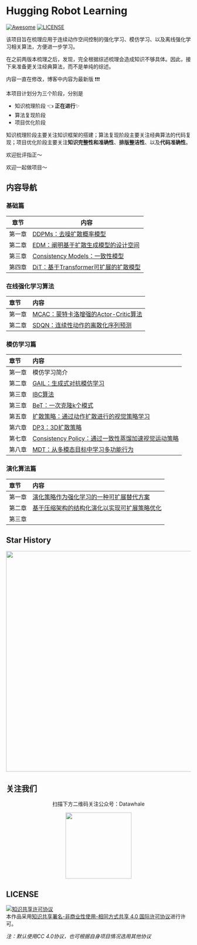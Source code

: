 # Hugging Robot Learning

[![Awesome](https://awesome.re/badge.svg)](https://awesome.re) [![LICENSE](https://img.shields.io/badge/license-Anti%20996-blue.svg)](https://github.com/996icu/996.ICU/blob/master/LICENSE)

该项目旨在梳理应用于连续动作空间控制的强化学习、模仿学习、以及离线强化学习相关算法，方便进一步学习。

在之前两版本梳理之后，发现，完全根据综述梳理会造成知识不够具体。因此，接下来准备更关注经典算法，而不是单纯的综述。

内容一直在修改，博客中内容为最新版 :exclamation::exclamation::exclamation:



本项目计划分为三个阶段，分别是

- 知识梳理阶段 :point_left: **正在进行**:sparkles:
- 算法复现阶段 
- 项目优化阶段 

知识梳理阶段主要关注知识框架的搭建；算法复现阶段主要关注经典算法的代码复现；项目优化阶段主要关注**知识完整性和准确性**、**排版整洁性**、以及**代码准确性**。

欢迎批评指正～

欢迎一起做项目～



## 内容导航

### 基础篇

| 章节   | 内容                                                         |
| ------ | ------------------------------------------------------------ |
| 第一章 | [DDPMs：去噪扩散概率模型](https://www.robotech.ink/index.php/archives/172.html) |
| 第二章 | [EDM：阐明基于扩散生成模型的设计空间](https://www.robotech.ink/index.php/archives/537.html) |
| 第三章 | [Consistency Models：一致性模型](https://www.robotech.ink/index.php/archives/523.html) |
| 第四章 | [DiT：基于Transformer可扩展的扩散模型](https://www.robotech.ink/index.php/archives/540.html) |



### 在线强化学习算法

| 章节   | 内容                                                         |
| :----- | :----------------------------------------------------------- |
| 第一章 | [MCAC：蒙特卡洛增强的Actor-Critic算法](https://www.robotech.ink/index.php/archives/139.html) |
| 第二章 | [SDQN：连续性动作的离散化序列预测](https://www.robotech.ink/index.php/archives/19.html) |



### 模仿学习篇

| 章节   | 内容                                                         |
| :----- | :----------------------------------------------------------- |
| 第一章 | 模仿学习简介                                                 |
| 第二章 | [GAIL：生成式对抗模仿学习](https://www.robotech.ink/index.php/archives/187.html) |
| 第三章 | [IBC算法](https://www.robotech.ink/index.php/archives/232.html) |
| 第三章 | [BeT：一次克隆k个模式](https://www.robotech.ink/index.php/archives/224.html) |
| 第五章 | [扩散策略：通过动作扩散进行的视觉策略学习](https://www.robotech.ink/index.php/archives/106.html) |
| 第六章 | [DP3：3D扩散策略](https://www.robotech.ink/index.php/archives/352.html) |
| 第七章 | [Consistency Policy：通过一致性蒸馏加速视觉运动策略](https://www.robotech.ink/index.php/archives/529.html) |
| 第八章 | [MDT：从多模态目标中学习多功能行为](https://openreview.net/pdf?id=Pt6fLfXMRW) |



### 演化算法篇

| 章节   | 内容                                                         |
| :----- | :----------------------------------------------------------- |
| 第一章 | [演化策略作为强化学习的一种可扩展替代方案](https://www.robotech.ink/index.php/archives/578.html) |
| 第二章 | [基于压缩架构的结构化演化以实现可扩展策略优化](https://www.robotech.ink/index.php/archives/581.html) |
| 第三章 |                                                              |



## Star History

<div align=center>
  <img src="https://api.star-history.com/svg?repos=datawhalechina/hugging-rl&type=Date" width=600/>
</div>



## 关注我们

<div align=center>
<p>扫描下方二维码关注公众号：Datawhale</p>
<img src="https://raw.githubusercontent.com/datawhalechina/pumpkin-book/master/res/qrcode.jpeg" width = "180" height = "180">
</div>


## LICENSE

<a rel="license" href="http://creativecommons.org/licenses/by-nc-sa/4.0/"><img alt="知识共享许可协议" style="border-width:0" src="https://img.shields.io/badge/license-CC%20BY--NC--SA%204.0-lightgrey" /></a><br />本作品采用<a rel="license" href="http://creativecommons.org/licenses/by-nc-sa/4.0/">知识共享署名-非商业性使用-相同方式共享 4.0 国际许可协议</a>进行许可。

*注：默认使用CC 4.0协议，也可根据自身项目情况选用其他协议*
